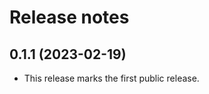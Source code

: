 Release notes
=============

0.1.1 (2023-02-19)
------------------

- This release marks the first public release.

